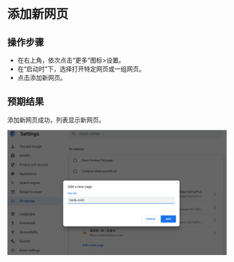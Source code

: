 # 添加新网页

## 操作步骤

- 在右上角，依次点击“更多”图标>设置。
- 在“启动时”下，选择打开特定网页或一组网页。
- 点击添加新网页。

## 预期结果

添加新网页成功，列表显示新网页。

![添加新网页-1](./img/添加新网页-1.png)
